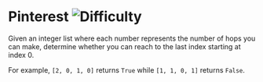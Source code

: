 # Pinterest ![Difficulty](https://img.shields.io/badge/-MEDIUM-yellow)
	
Given an integer list where each number represents the number of hops you can make, determine whether you can reach to the last index starting at index 0.
	
For example, `[2, 0, 1, 0]` returns `True` while `[1, 1, 0, 1]` returns `False`.
	
